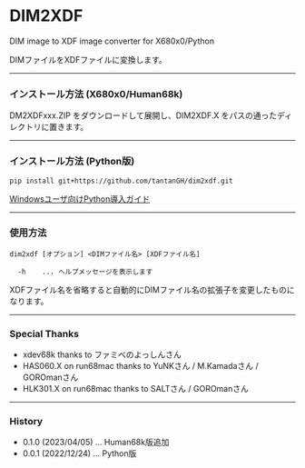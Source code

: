 # DIM2XDF

DIM image to XDF image converter for X680x0/Python

DIMファイルをXDFファイルに変換します。

---

### インストール方法 (X680x0/Human68k)

DM2XDFxxx.ZIP をダウンロードして展開し、DIM2XDF.X をパスの通ったディレクトリに置きます。

---

### インストール方法 (Python版)

    pip install git+https://github.com/tantanGH/dim2xdf.git

[Windowsユーザ向けPython導入ガイド](https://github.com/tantanGH/distribution/blob/main/windows_python_for_x68k.md)

---

### 使用方法

    dim2xdf [オプション] <DIMファイル名> [XDFファイル名]

      -h    ... ヘルプメッセージを表示します

XDFファイル名を省略すると自動的にDIMファイル名の拡張子を変更したものになります。

---

### Special Thanks

* xdev68k thanks to ファミべのよっしんさん
* HAS060.X on run68mac thanks to YuNKさん / M.Kamadaさん / GOROmanさん
* HLK301.X on run68mac thanks to SALTさん / GOROmanさん

---

### History

* 0.1.0 (2023/04/05) ... Human68k版追加
* 0.0.1 (2022/12/24) ... Python版